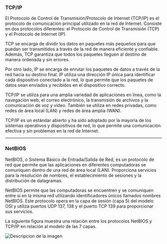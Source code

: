 ### TCP/IP

El Protocolo de Control de Transmisión/Protocolo de Internet (TCP/IP) es el protocolo de comunicación principal utilizado en la red de Internet. Consiste en dos protocolos diferentes: el Protocolo de Control de Transmisión (TCP) y el Protocolo de Internet (IP).

TCP se encarga de dividir los datos en paquetes más pequeños para que puedan ser transmitidos a través de la red de manera eficiente y confiable. Además, TCP garantiza que todos los paquetes lleguen al destino de manera ordenada y sin errores.

Por otro lado, IP se encarga de enrutar los paquetes de datos a través de la red hacia su destino final. IP utiliza una dirección IP única para identificar cada dispositivo conectado a la red, lo que permite que los paquetes de datos sean enviados y recibidos en el dispositivo correcto.

TCP/IP se utiliza para una amplia variedad de aplicaciones en línea, como la navegación web, el correo electrónico, la transmisión de archivos y la comunicación de voz y vídeo. También se utiliza en redes privadas, como redes de área local (LAN) y redes de área amplia (WAN).

TCP/IP es un estándar abierto y ha sido adoptado por la mayoría de los sistemas operativos y dispositivos de red, lo que permite una comunicación efectiva y sin problemas en la red de Internet.

---

### NetBIOS

NetBIOS, o Sistema Básico de Entrada/Salida de Red, es un protocolo de red que permite que las aplicaciones en diferentes computadoras se comuniquen dentro de una red de área local (LAN). Proporciona servicios para la resolución de nombres, el establecimiento de sesiones y la distribución de datagramas.

NetBIOS permite que las computadoras se encuentren y se comuniquen entre sí en la misma red utilizando identificadores únicos llamados nombres NetBIOS. Este protocolo opera en la capa de sesión (capa 5) del modelo OSI y utiliza puertos UDP 137, 138 y el puerto TCP 139 para proporcionar sus servicios.

La siguiente figura muestra una relación entre los protocolos NetBIOS y TCP/IP en relación al modelo de las 7 capas.

![Descripcion de la imagen](assets/tcpip-y-netbios.png)
